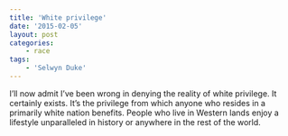 ```yaml
---
title: 'White privilege'
date: '2015-02-05'
layout: post
categories:
    - race
tags:
    - 'Selwyn Duke'
---
```


I’ll now admit I’ve been wrong in denying the reality of white privilege. It certainly exists. It’s the privilege from which anyone who resides in a primarily white nation benefits. People who live in Western lands enjoy a lifestyle unparalleled in history or anywhere in the rest of the world.